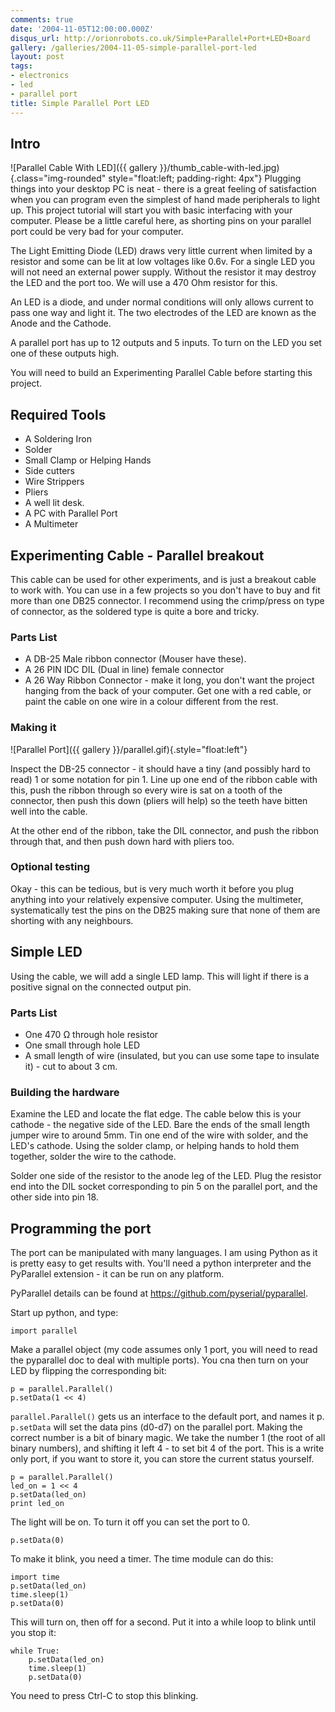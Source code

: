 ```yaml
---
comments: true
date: '2004-11-05T12:00:00.000Z'
disqus_url: http://orionrobots.co.uk/Simple+Parallel+Port+LED+Board
gallery: /galleries/2004-11-05-simple-parallel-port-led
layout: post
tags:
- electronics
- led
- parallel port
title: Simple Parallel Port LED
---
```

## Intro

![Parallel Cable With LED]({{ gallery }}/thumb_cable-with-led.jpg){.class="img-rounded" style="float:left; padding-right: 4px"}
Plugging things into your desktop PC is neat - there is a great feeling of satisfaction when you can program even the simplest of hand made peripherals to light up. This project tutorial will start you with basic interfacing with your computer. Please be a little careful here, as shorting pins on your parallel port could be very bad for your computer.

The Light Emitting Diode (LED) draws very little current when limited by a resistor and some can be lit at low voltages like 0.6v. For a single LED you will not need an external power supply. Without the resistor it may destroy the LED and the port too. We will use a 470 Ohm resistor for this.

An LED is a diode, and under normal conditions will only allows current to pass one way and light it. The two electrodes of the LED are known as the Anode and the Cathode.

A parallel port has up to 12 outputs and 5 inputs. To turn on the LED you set one of these outputs high.

You will need to build an Experimenting Parallel Cable before starting this project.

## Required Tools

* A Soldering Iron
* Solder
* Small Clamp or Helping Hands
* Side cutters
* Wire Strippers
* Pliers
* A well lit desk.
* A PC with Parallel Port
* A Multimeter

## Experimenting Cable - Parallel breakout

This cable can be used for other experiments, and is just a breakout cable to work with. You can use in a few projects so you don't have to buy and fit more than one DB25 connector. I recommend using the crimp/press on type of connector, as the soldered type is quite a bore and tricky.

### Parts List

* A DB-25 Male ribbon connector (Mouser have these).
* A 26 PIN IDC DIL (Dual in line) female connector
* A 26 Way Ribbon Connector - make it long, you don't want the project hanging from the back of your computer. Get one with a red cable, or paint the cable on one wire in a colour different from the rest.

### Making it

![Parallel Port]({{ gallery }}/parallel.gif){.style="float:left"}

Inspect the DB-25 connector - it should have a tiny (and possibly hard to read) 1 or some notation for pin 1. Line up one end of the ribbon cable with this, push the ribbon through so every wire is sat on a tooth of the connector, then push this down (pliers will help) so the teeth have bitten well into the cable.

At the other end of the ribbon, take the DIL connector, and push the ribbon through that, and then push down hard with pliers too.

### Optional testing

Okay - this can be tedious, but is very much worth it before you plug anything into your relatively expensive computer. Using the multimeter, systematically test the pins on the DB25 making sure that none of them are shorting with any neighbours.

## Simple LED

Using the cable, we will add a single LED lamp. This will light if there is a positive signal on the connected output pin.

### Parts List

* One 470 Ω through hole resistor
* One small through hole LED
* A small length of wire (insulated, but you can use some tape to insulate it) - cut to about 3 cm.

### Building the hardware

Examine the LED and locate the flat edge. The cable below this is your cathode - the negative side of the LED.
Bare the ends of the small length jumper wire to around 5mm.
Tin one end of the wire with solder, and the LED's cathode.
Using the solder clamp, or helping hands to hold them together, solder the wire to the cathode.

Solder one side of the resistor to the anode leg of the LED.
Plug the resistor end into the DIL socket corresponding to pin 5 on the parallel port, and the other side into pin 18.

## Programming the port

The port can be manipulated with many languages. I am using Python as it is pretty easy to get results with. You'll need a python interpreter and the PyParallel extension - it can be run on any platform.

PyParallel details can be found at <https://github.com/pyserial/pyparallel>.

Start up python, and type:

    import parallel

Make a parallel object (my code assumes only 1 port, you will need to read the pyparallel doc to deal with multiple ports). You cna then turn on your LED by flipping the corresponding bit:

    p = parallel.Parallel()
    p.setData(1 << 4)

`parallel.Parallel()` gets us an interface to the default port, and names it p. `p.setData` will set the data pins (d0-d7) on the parallel port. Making the correct number is a bit of binary magic. We take the number 1 (the root of all binary numbers), and shifting it left 4 - to set bit 4 of the port. This is a write only port, if you want to store it, you can store the current status yourself.

    p = parallel.Parallel()
    led_on = 1 << 4
    p.setData(led_on)
    print led_on

The light will be on. To turn it off you can set the port to 0.

    p.setData(0)

To make it blink, you need a timer. The time module can do this:

    import time
    p.setData(led_on)
    time.sleep(1)
    p.setData(0)

This will turn on, then off for a second. Put it into a while loop to blink until you stop it:

    while True:
        p.setData(led_on)
        time.sleep(1)
        p.setData(0)

You need to press Ctrl-C to stop this blinking.
